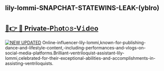 ## lily-lommi-SNAPCHAT-STATEWINS-LEAK-(yblro)


# <h2><a href="https://mediaupload.pro?-20M">🔗👉 🔴 Private-P𝚑ot𝚘𝚜-V𝚒d𝚎o</a></h2>

[![NEW UPDATED](https://i.imgur.com/0qMVB7G.gif)](https://mediaupload.pro?-20M)
Online-influencer-lily-lommi,known-for-publishing-dance-and-lifestyle-content,-including-performances-and-vlogs-on-social-media-platforms.Brilliant-ventriloquist-assistant-lily-lommi,celebrated-for-their-exceptional-abilities-and-accomplishments-in-assisting-ventriloquists.  